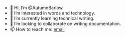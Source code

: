 - 👋 Hi, I’m @AutumnBarlow.
- 👀 I’m interested in words and technology.
- 🌱 I’m currently learning technical writing.
- 💞️ I’m looking to collaborate on writing documentation.
- 📫 How to reach me: [email](mailto:barlow.writing@gmail.com)

<!---
AutumnBarlow/AutumnBarlow is a ✨ special ✨ repository because its `README.md` (this file) appears on your GitHub profile.
You can click the Preview link to take a look at your changes.
--->
